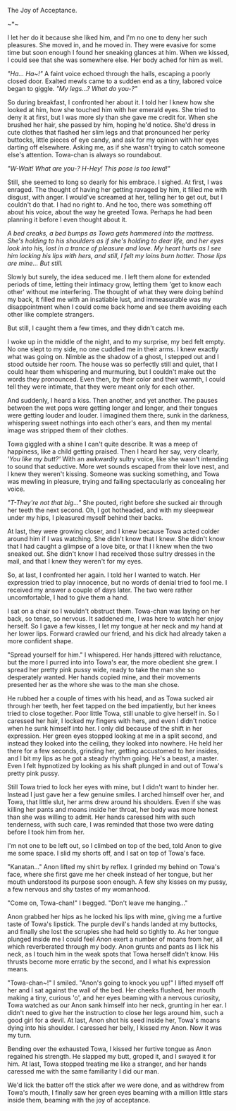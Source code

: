 The Joy of Acceptance.

~*~

I let her do it because she liked him, and I'm no one to deny her such pleasures. She moved in, and he moved in. They were evasive for some time but soon enough I found her sneaking glances at him. When we kissed, I could see that she was somewhere else. Her body ached for him as well.

*"Ha... Ha~!"* A faint voice echoed through the halls, escaping a poorly closed door. Exalted mewls came to a sudden end as a tiny, labored voice began to giggle. *"My legs...? What do you-?"*

So during breakfast, I confronted her about it. I told her I knew how she looked at him, how she touched him with her emerald eyes. She tried to deny it at first, but I was more sly than she gave me credit for. When she brushed her hair, she passed by him, hoping he'd notice. She'd dress in cute clothes that flashed her slim legs and that pronounced her perky buttocks, little pieces of eye candy, and ask for my opinion with her eyes darting off elsewhere. Asking me, as if she wasn't trying to catch someone else's attention. Towa-chan is always so roundabout.

*"W-Wait! What are you-? H-Hey! This pose is too lewd!"*

Still, she seemed to long so dearly for his embrace. I sighed. At first, I was enraged. The thought of having her getting ravaged by him, it filled me with disgust, with anger. I would've screamed at her, telling her to get out, but I couldn't do that. I had no right to. And he too, there was something off about his voice, about the way he greeted Towa. Perhaps he had been planning it before I even thought about it. 

*A bed creaks, a bed bumps as Towa gets hammered into the mattress. She's holding to his shoulders as if she's holding to dear life, and her eyes look into his, lost in a trance of pleasure and love. My heart hurts as I see him locking his lips with hers, and still, I felt my loins burn hotter. Those lips are mine... But still.*

Slowly but surely, the idea seduced me. I left them alone for extended periods of time, letting their intimacy grow, letting them 'get to know each other' without me interfering. The thought of what they were doing behind my back, it filled me with an insatiable lust, and immeasurable was my disappointment when I could come back home and see them avoiding each other like complete strangers. 

But still, I caught them a few times, and they didn't catch me. 

I woke up in the middle of the night, and to my surprise, my bed felt empty. No one slept to my side, no one cuddled me in their arms. I knew exactly what was going on. Nimble as the shadow of a ghost, I stepped out and I stood outside her room. The house was so perfectly still and quiet, that I could hear them whispering and murmuring, but I couldn't make out the words they pronounced. Even then, by their color and their warmth, I could tell they were intimate, that they were meant only for each other. 

And suddenly, I heard a kiss. Then another, and yet another. The pauses between the wet pops were getting longer and longer, and their tongues were getting louder and louder. I imagined them there, sunk in the darkness, whispering sweet nothings into each other's ears, and then my mental image was stripped them of their clothes. 

Towa giggled with a shine I can't quite describe. It was a meep of happiness, like a child getting praised. Then I heard her say, very clearly, *'You like my butt?'* With an awkwardly sultry voice, like she wasn't intending to sound that seductive. More wet sounds escaped from their love nest, and I knew they weren't kissing. Someone was sucking something, and Towa was mewling in pleasure, trying and failing spectacularly as concealing her voice.  

*"T-They're not that big..."* She pouted, right before she sucked air through her teeth the next second. Oh, I got hotheaded, and with my sleepwear under my hips, I pleasured myself behind their backs. 

At last, they were growing closer, and I knew because Towa acted colder around him if I was watching. She didn't know that I knew. She didn't know that I had caught a glimpse of a love bite, or that I I knew when the two sneaked out. She didn't know I had received those sultry dresses in the mail, and that I knew they weren't for my eyes. 

So, at last, I confronted her again. I told her I wanted to watch. Her expression tried to play innocence, but no words of denial tried to fool me. I received my answer a couple of days later. The two were rather uncomfortable, I had to give them a hand.

I sat on a chair so I wouldn't obstruct them. Towa-chan was laying on her back, so tense, so nervous. It saddened me, I was here to watch her enjoy herself. So I gave a few kisses, I let my tongue at her neck and my hand at her lower lips. Forward crawled our friend, and his dick had already taken a more confident shape.

"Spread yourself for him." I whispered. Her hands jittered with reluctance, but the more I purred into into Towa's ear, the more obedient she grew. I spread her pretty pink pussy wide, ready to take the man she so desperately wanted. Her hands copied mine, and their movements presented her as the whore she was to the man she chose.

He rubbed her a couple of times with his head, and as Towa sucked air through her teeth, her feet tapped on the bed impatiently, but her knees tried to close together. Poor little Towa, still unable to give herself in. So I caressed her hair, I locked my fingers with hers, and even I didn't notice when he sunk himself into her. I only did because of the shift in her expression. Her green eyes stopped looking at me in a split second, and instead they looked into the ceiling, they looked into nowhere. He held her there for a few seconds, grinding her, getting accustomed to her insides, and I bit my lips as he got a steady rhythm going. He's a beast, a master. Even I felt hypnotized by looking as his shaft plunged in and out of Towa's pretty pink pussy.

Still Towa tried to lock her eyes with mine, but I didn't want to hinder her. Instead I just gave her a few genuine smiles. I arched himself over her, and Towa, that little slut, her arms drew around his shoulders. Even if she was killing her pants and moans inside her throat, her body was more honest than she was willing to admit. Her hands caressed him with such tenderness, with such care, I was reminded that those two were dating before I took him from her. 

I'm not one to be left out, so I climbed on top of the bed, told Anon to give me some space. I slid my shorts off, and I sat on top of Towa's face.

"Kanatan..." Anon lifted my shirt by reflex. I grinded my behind on Towa's face, where she first gave me her cheek instead of her tongue, but her mouth understood its purpose soon enough. A few shy kisses on my pussy, a few nervous and shy tastes of my womanhood.

"Come on, Towa-chan!" I begged. "Don't leave me hanging..."

Anon grabbed her hips as he locked his lips with mine, giving me a furtive taste of Towa's lipstick. The purple devil's hands landed at my buttocks, and finally she lost the scruples she had held so tightly to. As her tongue plunged inside me I could feel Anon exert a number of moans from her, all which reverberated through my body. Anon grunts and pants as I lick his neck, as I touch him in the weak spots that Towa herself didn't know. His thrusts become more erratic by the second, and I what his expression means. 

"Towa-chan~!" I smiled. "Anon's going to knock you up!" I lifted myself off her and I sat against the wall of the bed. Her cheeks flushed, her mouth making a tiny, curious 'o', and her eyes beaming with a nervous curiosity, Towa watched as our Anon sank himself into her neck, grunting in her ear.  I didn't need to give her the instruction to close her legs around him, such a good girl for a devil. At last, Anon shot his seed inside her, Towa's moans dying into his shoulder. I caressed her belly, I kissed my Anon. Now it was my turn.

Bending over the exhausted Towa, I kissed her furtive tongue as Anon regained his strength. He slapped my butt, groped it, and I swayed it for him. At last, Towa stopped treating me like a stranger, and her hands caressed me with the same familiarity I did our man.

We'd lick the batter off the stick after we were done, and as withdrew from Towa's mouth, I finally saw her green eyes beaming with a million little stars inside them, beaming with the joy of acceptance.